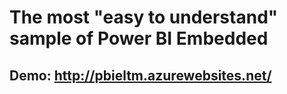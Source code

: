 # The most "easy to understand" sample of Power BI Embedded

## Demo: http://pbieltm.azurewebsites.net/

